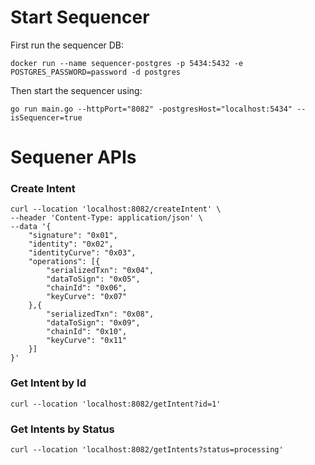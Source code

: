 # Start Sequencer

First run the sequencer DB:

```
docker run --name sequencer-postgres -p 5434:5432 -e POSTGRES_PASSWORD=password -d postgres
```

Then start the sequencer using:

```
go run main.go --httpPort="8082" -postgresHost="localhost:5434" --isSequencer=true
```

# Sequener APIs

### Create Intent

```
curl --location 'localhost:8082/createIntent' \
--header 'Content-Type: application/json' \
--data '{
    "signature": "0x01",
    "identity": "0x02",
    "identityCurve": "0x03",
    "operations": [{
        "serializedTxn": "0x04",
        "dataToSign": "0x05",
        "chainId": "0x06",
        "keyCurve": "0x07"
    },{
        "serializedTxn": "0x08",
        "dataToSign": "0x09",
        "chainId": "0x10",
        "keyCurve": "0x11"
    }]
}'
```

### Get Intent by Id

```
curl --location 'localhost:8082/getIntent?id=1'
```

### Get Intents by Status

```
curl --location 'localhost:8082/getIntents?status=processing'
```
